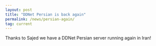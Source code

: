 ```yaml
---
layout: post
title: "DDNet Persian is back again"
permalink: /news/persian-again/
tag: current
---
```


Thanks to Sajed we have a DDNet Persian server running again in Iran!
